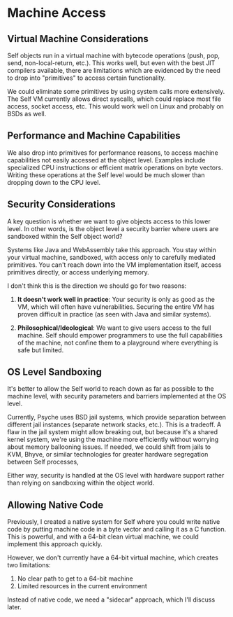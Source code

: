 # Machine Access

## Virtual Machine Considerations

Self objects run in a virtual machine with bytecode operations (push, pop, send, non-local-return, etc.). This works well, but even with the best JIT compilers available, there are limitations which are evidenced by the need to drop into "primitives" to access certain functionality.

We could eliminate some primitives by using system calls more extensively. The Self VM currently allows direct syscalls, which could replace most file access, socket access, etc. This would work well on Linux and probably on BSDs as well.

## Performance and Machine Capabilities

We also drop into primitives for performance reasons, to access machine capabilities not easily accessed at the object level. Examples include specialized CPU instructions or efficient matrix operations on byte vectors. Writing these operations at the Self level would be much slower than dropping down to the CPU level.

## Security Considerations

A key question is whether we want to give objects access to this lower level. In other words, is the object level a security barrier where users are sandboxed within the Self object world?

Systems like Java and WebAssembly take this approach. You stay within your virtual machine, sandboxed, with access only to carefully mediated primitives. You can't reach down into the VM implementation itself, access primitives directly, or access underlying memory.

I don't think this is the direction we should go for two reasons:

1. **It doesn't work well in practice**: Your security is only as good as the VM, which will often have vulnerabilities. Securing the entire VM has proven difficult in practice (as seen with Java and similar systems).

2. **Philosophical/Ideological**: We want to give users access to the full machine. Self should empower programmers to use the full capabilities of the machine, not confine them to a playground where everything is safe but limited.

## OS Level Sandboxing

It's better to allow the Self world to reach down as far as possible to the machine level, with security parameters and barriers implemented at the OS level.

Currently, Psyche uses BSD jail systems, which provide separation between different jail instances (separate network stacks, etc.). This is a tradeoff. A flaw in the jail system might allow breaking out, but because it's a shared kernel system, we're using the machine more efficiently without worrying about memory ballooning issues. If needed, we could shift from jails to KVM, Bhyve, or similar technologies for greater hardware segregation between Self processes, 

Either way, security is handled at the OS level with hardware support rather than relying on sandboxing within the object world.

## Allowing Native Code

Previously, I created a native system for Self where you could write native code by putting machine code in a byte vector and calling it as a C function. This is powerful, and with a 64-bit clean virtual machine, we could implement this approach quickly.

However, we don't currently have a 64-bit virtual machine, which creates two limitations:
1. No clear path to get to a 64-bit machine
2. Limited resources in the current environment

Instead of native code, we need a "sidecar" approach, which I'll discuss later.
